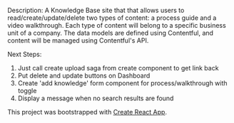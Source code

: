 Description: A Knowledge Base site that that allows users to read/create/update/delete two types of content: a process guide and a video walkthrough. Each type of content will belong to a specific business unit of a company. The data models are defined using Contentful, and content will be managed using Contentful's API.

Next Steps:

1. Just call create upload saga from create component to get link back
2. Put delete and update buttons on Dashboard
3. Create 'add knowledge' form component for process/walkthrough with toggle
4. Display a message when no search results are found


This project was bootstrapped with [Create React App](https://github.com/facebookincubator/create-react-app).

